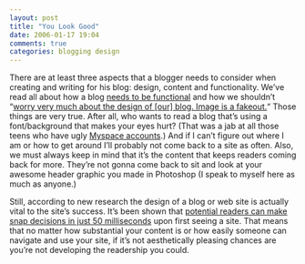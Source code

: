 ```yaml
---
layout: post
title: "You Look Good"
date: 2006-01-17 19:04
comments: true
categories: blogging design
---
```


There are at least three aspects that a blogger needs to consider when creating and writing for his blog: design, content and functionality.  We&#8217;ve read all about how a blog <a title="Jakob Nielsen's Alertbox" href="http://www.useit.com/alertbox/9605.html">needs to be functional</a> and how we shouldn&#8217;t &#8220;<a title="busblog" href="http://www.tonypierce.com/blog/2004/06/how-to-blog-by-tony-pierce-110-1.htm">worry very much about the design of [our] blog. Image is a fakeout.</a>&#8220; Those things are very true.  After all, who wants to read a blog that&#8217;s using a font/background that makes your eyes hurt? (That was a jab at all those teens who have ugly <a title="Myspace" href="http://www.myspace.com">Myspace accounts</a>.)  And if I can&#8217;t figure out where I am or how to get around I&#8217;ll probably not come back to a site as often.  Also, we must always keep in mind that it&#8217;s the content that keeps readers coming back for more.  They&#8217;re not gonna come back to sit and look at your awesome header graphic you made in Photoshop (I speak to myself here as much as anyone.)

Still, according to new research the design of a blog or web site is actually vital to the site&#8217;s success.  It&#8217;s been shown that <a href="http://www.nature.com/news/2006/060109/full/060109-13.html">potential readers can make snap decisions in just 50 milliseconds</a> upon first seeing a site.  That means that no matter how substantial your content is or how easily someone can navigate and use your site, if it&#8217;s not aesthetically pleasing chances are you&#8217;re not developing the readership you could.